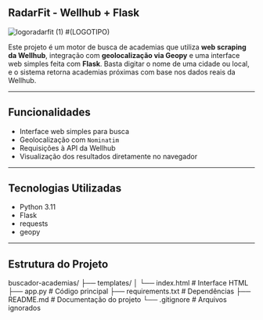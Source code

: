 ## RadarFit - Wellhub + Flask  

![logoradarfit (1)](https://github.com/user-attachments/assets/68b31344-0112-4455-9c2f-d1842b62ad75)
#(LOGOTIPO)

Este projeto é um motor de busca de academias que utiliza **web scraping da Wellhub**, integração com **geolocalização via Geopy** e uma interface web simples feita com **Flask**. Basta digitar o nome de uma cidade ou local, e o sistema retorna academias próximas com base nos dados reais da Wellhub.

---

## Funcionalidades

- Interface web simples para busca
- Geolocalização com `Nominatim`
- Requisições à API da Wellhub
- Visualização dos resultados diretamente no navegador


---

## Tecnologias Utilizadas

- Python 3.11
- Flask
- requests
- geopy

---

## Estrutura do Projeto

buscador-academias/
├── templates/
│ └── index.html # Interface HTML
├── app.py # Código principal
├── requirements.txt # Dependências
├── README.md # Documentação do projeto
└── .gitignore # Arquivos ignorados
